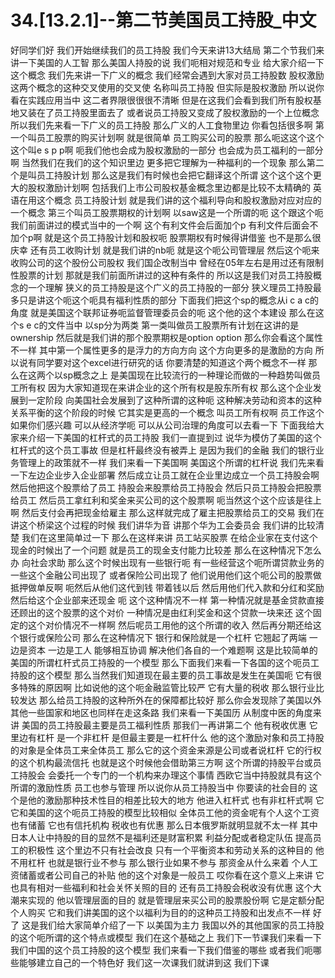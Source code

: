 # 34.[13.2.1]--第二节美国员工持股_中文

好同学们好
我们开始继续我们的员工持股
我们今天来讲13大结局
第二个节我们来讲一下美国的人工智
那么美国人持股的说
我们呃相对规范和专业
给大家介绍一下这个概念
我们先来讲一下广义的概念
我们经常会遇到大家对员工持股数
股权激励这两个概念的这种交叉使用的交叉使
名称叫员工持股
但实际是股权激励
所以说你看在实践应用当中
这二者界限很很很不清晰
但是在这我们会看到我们所有股权基地又装在了员工持股里面去了
或者说员工持股又变成了股权激励的一个上位概念
所以我们先来看一下广义的员工持股
那么广义的人工食物里边
你看包括很多啊
第一个叫员工股票的购买计划啊
就是很简单
员工购买公司的股票
那么呃这这个这个这个叫e s p p啊
呃我们他也会成为股权激励的一部分
也会成为员工福利的一部分啊
当然我们在我们的这个知识里边
更多把它理解为一种福利的一个现象
那么第二个是叫员工持股计划
那么这是我们有时候也会把它翻译这个所谓
这个这个这个更大的股权激励计划啊
包括我们上市公司股权基金概念里边都是比较不太精确的
英语在用这个概念
员工持股计划
就是我们讲的这个福利导向和股权激励对应对应的一个概念
第三个叫员工股票期权的计划啊
以saw这是一个所谓的呃
这个跟这个呃我们前面讲过的模式当中的一个啊
这个有利文件会后面加个p
有利文件后面会不加个p啊
就是这个员工持股计划和股权呃
股票期权有时候得讲借鉴
也不是那么很庆幸
还有员工收购计划
就是我们讲的nb呃
就是这个呃公司管理层
然后这个呃来收购公司的这个股份公司股权
我们国企改制当中
曾经在05年左右是用过还有限制性股票的计划
那就是我们前面所讲过的这种有条件的
所以这是我们对员工持股概念的一个理解
狭义的员工持股是这个广义的员工持股的一部分
狭义理员工持股最多只是讲这个呃这个呃具有福利性质的部分
下面我们把这个sp的概念从i c a c的角度
就是美国这个联邦证券呃监督管理委员会的呃
这个他的这个本建设
那么在这个s e c的文件当中
以sp分为两类
第一类叫做员工股票所有计划在这讲的是ownership
然后就是我们讲的那个股票期权是option option
那么你会看这个属性不一样
其中第一个属性更多的是浮力的方向方向
这个方向更多的是激励的方向
所以说有同学要对这个excel进行研究的话
你要清楚的知道这个两个概念不一样
那么在这两个以sp概念之上
是美国现在比较流行的一种理论而做的一种趋势叫做员工所有权
因为大家知道现在来讲企业的这个所有权是股东所有权
那么这个企业发展到一定阶段
向美国社会发展到了这种所谓的这种呃
这种解决劳动和资本的这种关系平衡的这个阶段的时候
它其实是更高的一个概念
叫员工所有权啊
员工作这个如果你们感兴趣
可以从经济学呃
可以从公司治理的角度可以去看一下
下面我给大家来介绍一下美国的杠杆式的员工持股
我们一直提到过
说华为模仿了美国的这个杠杆式的这个员工事故
但是杠杆最终没有被弄上
是因为我们的金融
我们的银行业务管理上的政策就不一样
我们来看一下美国啊
美国这个所谓的杠杆说
我们先来看一下左边企业步入企业部署
然后成立让员工就在企业里边成立一个员工持股会啊
然后他把这个股票给了员工
持股会来股票给员工持股会
然后只员工持股会把股票给员工
然后员工拿红利和奖金来买公司的这个股票啊
呃当然这个这个应该是往上啊
然后支付会再把现金给雇主
那么这样就完成了雇主把股票给员工的交易
我们在讲这个桥梁这个过程的时候
我们讲华为音
讲那个华为工会委员会
我们讲的比较清楚
我们在这里简单过一下
那么在这样来讲
员工站买股票
在给企业家在支付这个现金的时候出了一个问题
就是员工的现金支付能力比较差
那么在这种情况下怎么办
向社会求助
那么这个时候出现有一些银行呃
有一些经营这个呃所谓贷款业务的一些这个金融公司出现了
或者保险公司出现了
他们说用他们这个呃公司的股票做抵押做单反啊
呃然后从他们这代到钱
带着钱以后
然后用他们代入款和分红和奖励
然后给这个企业部来还现金
呃
这个这种情况不一样
第一种情况就是基金贷款直接还顾出的这个股票的这个对价
一种情况是由红利奖金和这个贷款一块来还
这个固定的这个对价情况不一样啊
然后呢员工用他的这个所谓的收入
然后再分期还给这个银行或保险公司
那么在这种情况下
银行和保险就是一个杠杆
它翘起了两端
一边是资本
一边是工人
能够相互协调
解决他们各自的一个难题啊
这是比较简单的
美国的所谓杠杆式员工持股的一个模型
那么下面我们来看一下各国的这个呃员工持股的这个模型
那么当然我们知道现在最主要的员工事故是发生在美国呃
它有很多特殊的原因啊
比如说他的这个呃金融监管比较严
它有大量的税收
那么银行业比较发达
那么给员工持股的这种所外在的保障都比较好
那么你会发现除了美国以外
其他一些国家和地区也同样在走这条路
我们来看一下美国历
从制度中医的角度来讲
美国的员工持股最主要是员工福利性质
那我们一再讲第二个
他有税收优惠
它里边有杠杆
是一个非杠杆
是但最主要是一杠杆什么
他的这个激励对象和员工持股的对象是全体员工来全体员工
那么它的这个资金来源是公司或者说杠杆
它的行权的这个机构最流信托
也就是这个时候他会借助第三方啊
这个所谓的持股平台或员工持股会
会委托一个专门的一个机构来办理这个事情
西欧它当中持股就具有这个所谓的激励性质
员工也参与管理
所以说你从员工持股当中
你要读的社会目的
这个是他的激励那种技术性目的相差比较大的地方
他进入杠杆式
也有非杠杆式啊
它它和美国的这个呃员工持股的模型比较相似
全体员工他的资金呢有个人这个工资也有储蓄
它也有信托机构
税收也有优惠
那么日本俄罗斯就明显就不太一样
其中日本人让中持股的目的显然不是福利还是财富积累
利益分配或者稳定队伍
提高员工的积极性
这个里边不只有社会改良
只有一个平衡资本和劳动关系的这种目的
他不用杠杆
也就是银行业不参与
那么银行业如果不参与
那资金从什么来着
个人工资储蓄或者公司自己的补贴
他的这个对象是一般员工
哎你看在这个意义上来讲
它也具有相对一些福利和社会关怀关照的目的
还有员工持股会税收没有优惠
这个大潮来实现的
他以管理层面的目的
就是管理层来买公司的股票股份啊
它是定额分配个人购买
它和我们讲美国的这个以福利为目的的这种员工持股和出发点不一样
好了
这是我们给大家简单介绍了一下
以美国为主力
我国以外的其他国家的员工持股的这个呃所谓的这个特点或模型
我们在这个基础之上
我们下一节课我们来看一下我们中国的这个员工持股的这个模型
我们来看一下我们借鉴的哪些
或者我们呃哪些能够建立自己的一个特色好
我们这一次课我们就讲到这
我们下课
